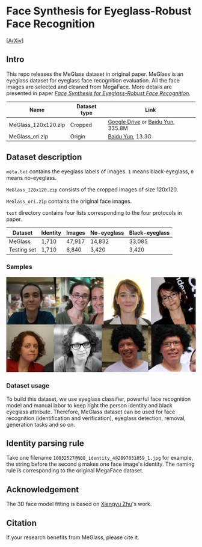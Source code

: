 # Face Synthesis for Eyeglass-Robust Face Recognition
[[ArXiv](https://arxiv.org/abs/1806.01196)]

## Intro
This repo releases the MeGlass dataset in original paper.
MeGlass is an eyeglass dataset for eyeglass face recognition evaluation. All the face images are selected and cleaned from MegaFace.
More details are presented in paper [*Face Synthesis for Eyeglass-Robust Face Recognition*](https://arxiv.org/abs/1806.01196).

|Name|Dataset type|Link|
|-|-|-|
|MeGlass_120x120.zip|Cropped|[Google Drive](https://drive.google.com/file/d/1V0c8p6MOlSFY5R-Hu9LxYZYLXd8B8j9q/view?usp=sharing) or [Baidu Yun](https://pan.baidu.com/s/1QPGi22RaNWJrV1w5wNbSkg), 335.8M|
|MeGlass_ori.zip|Origin|[Baidu Yun](https://pan.baidu.com/s/17EBZz3LkQzyn44VL45udTg), 13.3G|

## Dataset description
`meta.txt` contains the eyeglass labels of images. `1` means black-eyeglass, `0` means no-eyeglass.

`MeGlass_120x120.zip` consists of the cropped images of size 120x120.

`MeGlass_ori.zip` contains the original face images. 

`test` directory contains four lists corresponding to the four protocols in paper.

|Dataset|Identity|Images|No-eyeglass|Black-eyeglass|
|-|-|-|-|-|
|MeGlass|1,710|47,917|14,832|33,085|
|Testing set|1,710|6,840|3,420|3,420|

### Samples
<p align="center">
    <img src="samples/samples.jpg", width="800px">
</p>

### Dataset usage
To build this dataset, we use eyeglass classifier, powerful face recognition model and manual labor to keep right the person identity and black eyeglass attribute.
Therefore, MeGlass dataset can be used for face recognition (identification and verification), eyeglass detection, removal, generation tasks and so on.


## Identity parsing rule
Take one filename `10032527@N08_identity_4@2897031059_1.jpg` for example, the string before the second `@` makes one face image's identity.
The naming rule is corresponding to the original MegaFace dataset.

## Acknowledgement
The 3D face model fitting is based on [Xiangyu Zhu](http://www.cbsr.ia.ac.cn/users/xiangyuzhu/)'s work.

## Citation
If your research benefits from MeGlass, please cite it.
